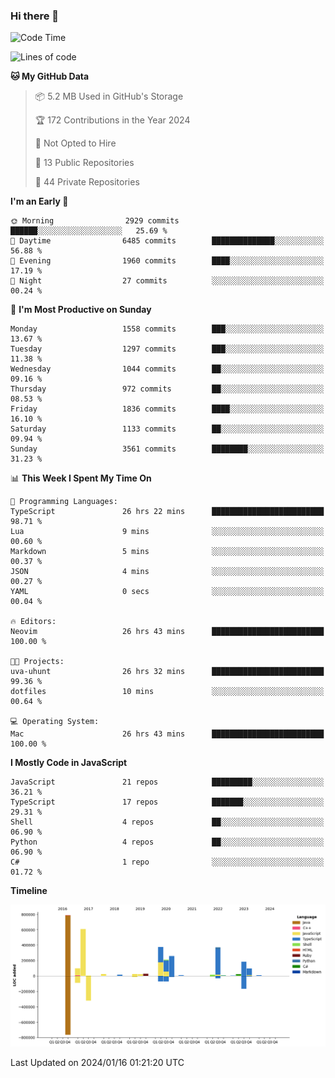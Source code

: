 ### Hi there 👋

<!--
**Clumsy-Coder/Clumsy-Coder** is a ✨ _special_ ✨ repository because its `README.md` (this file) appears on your GitHub profile.

Here are some ideas to get you started:

- 🔭 I’m currently working on ...
- 🌱 I’m currently learning ...
- 👯 I’m looking to collaborate on ...
- 🤔 I’m looking for help with ...
- 💬 Ask me about ...
- 📫 How to reach me: ...
- 😄 Pronouns: ...
- ⚡ Fun fact: ...
-->

<!-- anmol098/waka-readme-stats -->
<!--START_SECTION:waka-->
![Code Time](http://img.shields.io/badge/Code%20Time-620%20hrs%2029%20mins-blue)

![Lines of code](https://img.shields.io/badge/From%20Hello%20World%20I%27ve%20Written-3.2%20million%20lines%20of%20code-blue)

**🐱 My GitHub Data** 

> 📦 5.2 MB Used in GitHub's Storage 
 > 
> 🏆 172 Contributions in the Year 2024
 > 
> 🚫 Not Opted to Hire
 > 
> 📜 13 Public Repositories 
 > 
> 🔑 44 Private Repositories 
 > 
**I'm an Early 🐤** 

```text
🌞 Morning                2929 commits        ██████░░░░░░░░░░░░░░░░░░░   25.69 % 
🌆 Daytime                6485 commits        ██████████████░░░░░░░░░░░   56.88 % 
🌃 Evening                1960 commits        ████░░░░░░░░░░░░░░░░░░░░░   17.19 % 
🌙 Night                  27 commits          ░░░░░░░░░░░░░░░░░░░░░░░░░   00.24 % 
```
📅 **I'm Most Productive on Sunday** 

```text
Monday                   1558 commits        ███░░░░░░░░░░░░░░░░░░░░░░   13.67 % 
Tuesday                  1297 commits        ███░░░░░░░░░░░░░░░░░░░░░░   11.38 % 
Wednesday                1044 commits        ██░░░░░░░░░░░░░░░░░░░░░░░   09.16 % 
Thursday                 972 commits         ██░░░░░░░░░░░░░░░░░░░░░░░   08.53 % 
Friday                   1836 commits        ████░░░░░░░░░░░░░░░░░░░░░   16.10 % 
Saturday                 1133 commits        ██░░░░░░░░░░░░░░░░░░░░░░░   09.94 % 
Sunday                   3561 commits        ████████░░░░░░░░░░░░░░░░░   31.23 % 
```


📊 **This Week I Spent My Time On** 

```text
💬 Programming Languages: 
TypeScript               26 hrs 22 mins      █████████████████████████   98.71 % 
Lua                      9 mins              ░░░░░░░░░░░░░░░░░░░░░░░░░   00.60 % 
Markdown                 5 mins              ░░░░░░░░░░░░░░░░░░░░░░░░░   00.37 % 
JSON                     4 mins              ░░░░░░░░░░░░░░░░░░░░░░░░░   00.27 % 
YAML                     0 secs              ░░░░░░░░░░░░░░░░░░░░░░░░░   00.04 % 

🔥 Editors: 
Neovim                   26 hrs 43 mins      █████████████████████████   100.00 % 

🐱‍💻 Projects: 
uva-uhunt                26 hrs 32 mins      █████████████████████████   99.36 % 
dotfiles                 10 mins             ░░░░░░░░░░░░░░░░░░░░░░░░░   00.64 % 

💻 Operating System: 
Mac                      26 hrs 43 mins      █████████████████████████   100.00 % 
```

**I Mostly Code in JavaScript** 

```text
JavaScript               21 repos            █████████░░░░░░░░░░░░░░░░   36.21 % 
TypeScript               17 repos            ███████░░░░░░░░░░░░░░░░░░   29.31 % 
Shell                    4 repos             ██░░░░░░░░░░░░░░░░░░░░░░░   06.90 % 
Python                   4 repos             ██░░░░░░░░░░░░░░░░░░░░░░░   06.90 % 
C#                       1 repo              ░░░░░░░░░░░░░░░░░░░░░░░░░   01.72 % 
```



**Timeline**

![Lines of Code chart](https://raw.githubusercontent.com/Clumsy-Coder/Clumsy-Coder/main/assets/bar_graph.png)


 Last Updated on 2024/01/16 01:21:20 UTC
<!--END_SECTION:waka-->
